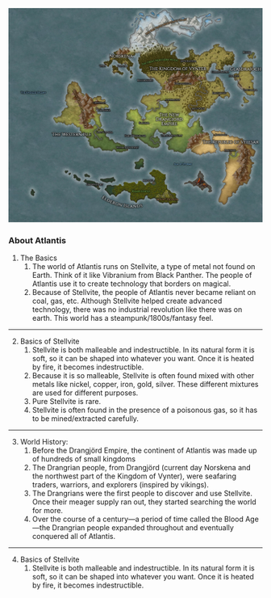 ![Atlantis: After the Great Splitting](/webmapping_final_group-main/img/Atlantis.jpg "Atlantis")

### About Atlantis
1. The Basics
    1.  The world of Atlantis runs on Stellvite, a type of metal not found on Earth. Think of it like Vibranium from Black Panther. The people of Atlantis use it to create technology that borders on magical. 
    2.  Because of Stellvite, the people of Atlantis never became reliant on coal, gas, etc. Although Stellvite helped create advanced technology, there was no industrial revolution like there was on earth. This world has a steampunk/1800s/fantasy feel. 

----------
2. Basics of Stellvite
    1. Stellvite is both malleable and indestructible. In its natural form it is soft, so it can be shaped into whatever you want. Once it is heated by fire, it becomes indestructible.
    2. Because it is so malleable, Stellvite is often found mixed with other metals like nickel, copper, iron, gold, silver. These different mixtures are used for different purposes.
    3. Pure Stellvite is rare.
    4. Stellvite is often found in the presence of a poisonous gas, so it has to be mined/extracted carefully.

 ----------
3. World History:
    1. Before the Drangjörd Empire, the continent of Atlantis was made up of hundreds of small kingdoms
    2. The Drangrian people, from Drangjörd (current day Norskena and the northwest part of the Kingdom of Vynter), were seafaring traders, warriors, and explorers (inspired by vikings).
    3. The Drangrians were the first people to discover and use Stellvite. Once their meager supply ran out, they started searching the world for more. 
    4. Over the course of a century—a period of time called the Blood Age—the Drangrian people expanded throughout and eventually conquered all of Atlantis. 
 
----------
4. Basics of Stellvite
    1. Stellvite is both malleable and indestructible. In its natural form it is soft, so it can be shaped into whatever you want. Once it is heated by fire, it becomes indestructible.



